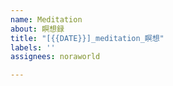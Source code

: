 ```yaml
---
name: Meditation
about: 瞑想録
title: "[{{DATE}}]_meditation_瞑想"
labels: ''
assignees: noraworld

---
```



